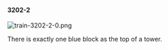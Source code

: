 #### 3202-2
![train-3202-2-0.png](https://github.com/lil-lab/nlvr/raw/master/nlvr/train/images/33/train-3202-2-0.png "train-3202-2-0.png")

There is exactly one blue block as the top of a tower.